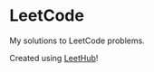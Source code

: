 # LeetCode
My solutions to LeetCode problems.

Created using [LeetHub](https://github.com/QasimWani/LeetHub)!
